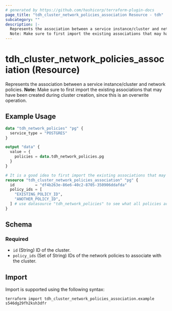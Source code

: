 ```yaml
---
# generated by https://github.com/hashicorp/terraform-plugin-docs
page_title: "tdh_cluster_network_policies_association Resource - tdh"
subcategory: ""
description: |-
  Represents the association between a service instance/cluster and network policies.
  Note: Make sure to first import the existing associations that may have been created during cluster creation, since this is an overwrite operation.
---
```


# tdh_cluster_network_policies_association (Resource)

Represents the association between a service instance/cluster and network policies.
**Note:** Make sure to first import the existing associations that may have been created during cluster creation, since this is an overwrite operation.

## Example Usage

```terraform
data "tdh_network_policies" "pg" {
  service_type = "POSTGRES"
}

output "data" {
  value = {
    policies = data.tdh_network_policies.pg
  }
}

# It is a good idea to first import the existing associations that may have been created during cluster creation.
resource "tdh_cluster_network_policies_association" "pg" {
  id         = "df4b263e-86e6-40c2-8705-350906ddafda"
  policy_ids = [
    "EXISTING_POLICY_ID",
    "ANOTHER_POLICY_ID",
  ] # use datasource "tdh_network_policies" to see what all policies are available
}
```

<!-- schema generated by tfplugindocs -->
## Schema

### Required

- `id` (String) ID of the cluster.
- `policy_ids` (Set of String) IDs of the network policies to associate with the cluster.

## Import

Import is supported using the following syntax:

```shell
terraform import tdh_cluster_network_policies_association.example s546dg29fh2ksh3dfr
```
